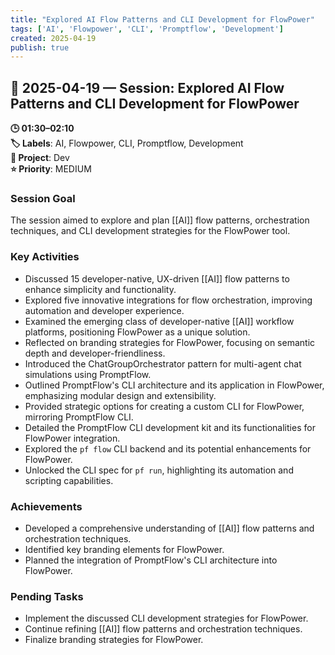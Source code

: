 ```yaml
---
title: "Explored AI Flow Patterns and CLI Development for FlowPower"
tags: ['AI', 'Flowpower', 'CLI', 'Promptflow', 'Development']
created: 2025-04-19
publish: true
---
```


## 📅 2025-04-19 — Session: Explored AI Flow Patterns and CLI Development for FlowPower

**🕒 01:30–02:10**  
**🏷️ Labels**: AI, Flowpower, CLI, Promptflow, Development  
**📂 Project**: Dev  
**⭐ Priority**: MEDIUM  


### Session Goal
The session aimed to explore and plan [[AI]] flow patterns, orchestration techniques, and CLI development strategies for the FlowPower tool.

### Key Activities
- Discussed 15 developer-native, UX-driven [[AI]] flow patterns to enhance simplicity and functionality.
- Explored five innovative integrations for flow orchestration, improving automation and developer experience.
- Examined the emerging class of developer-native [[AI]] workflow platforms, positioning FlowPower as a unique solution.
- Reflected on branding strategies for FlowPower, focusing on semantic depth and developer-friendliness.
- Introduced the ChatGroupOrchestrator pattern for multi-agent chat simulations using PromptFlow.
- Outlined PromptFlow's CLI architecture and its application in FlowPower, emphasizing modular design and extensibility.
- Provided strategic options for creating a custom CLI for FlowPower, mirroring PromptFlow CLI.
- Detailed the PromptFlow CLI development kit and its functionalities for FlowPower integration.
- Explored the `pf flow` CLI backend and its potential enhancements for FlowPower.
- Unlocked the CLI spec for `pf run`, highlighting its automation and scripting capabilities.

### Achievements
- Developed a comprehensive understanding of [[AI]] flow patterns and orchestration techniques.
- Identified key branding elements for FlowPower.
- Planned the integration of PromptFlow's CLI architecture into FlowPower.

### Pending Tasks
- Implement the discussed CLI development strategies for FlowPower.
- Continue refining [[AI]] flow patterns and orchestration techniques.
- Finalize branding strategies for FlowPower.
